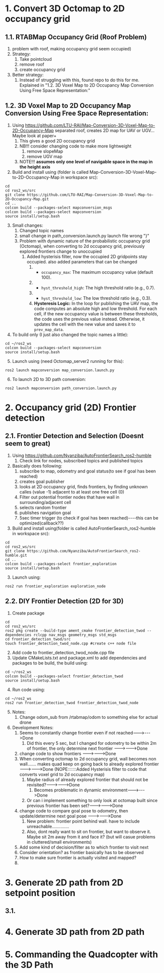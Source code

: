 
# 1. Convert 3D Octomap to 2D occupancy grid 

## 1.1. RTABMap Occupancy Grid (Roof Problem)
1. problem with roof, making occupancy grid seem occupied)
2. Strategy:
	1. Take pointcloud
	2. remove roof
	3. create occupancy grid
3. Better strategy:
	1. Instead of struggling with this, found repo to do this for me. Explained in "1.2. 3D Voxel Map to 2D Occupancy Map Conversion Using Free Space Representation:"

## 1.2. 3D Voxel Map to 2D Occupancy Map Conversion Using Free Space Representation:
1. Using https://github.com/LTU-RAI/Map-Conversion-3D-Voxel-Map-to-2D-Occupancy-Map  separated roof, creates 2D map for UAV or UGV... Maybe look at paper+
	1. This gives a good 2D occupancy grid
	2. NB!!! consider changing code to make more lightweight
		1. remove slopeMap
		2. remove UGV map
	3. NOTE!!! **assumes only one level of navigable space in the map in the height axis**
2. Build and install using (folder is called Map-Conversion-3D-Voxel-Map-to-2D-Occupancy-Map in workspace src):
```
cd
cd ros2_ws/src
git clone https://github.com/LTU-RAI/Map-Conversion-3D-Voxel-Map-to-2D-Occupancy-Map.git
cd ..
colcon build --packages-select mapconversion_msgs
colcon build --packages-select mapconversion
source install/setup.bash
```
3. Small changes:
	1. Changed topic names
	2. small change in path_conversion.launch.py launch file wrong "}"
	3. Problem with dynamic nature of the probabilistic occupancy grid (Octomap), when converting to 2d occupancy grid, previously explored frontiers change to unoccupied
		1. Added hysterisis filter, now the occupied 2D gridpoints stay occupied. also added parameters that can be changed 
			1. - `occupancy_max`: The maximum occupancy value (default 100).
			2. - `hyst_threshold_high`: The high threshold ratio (e.g., 0.7).
			3. - `hyst_threshold_low`: The low threshold ratio (e.g., 0.3).
			4. **Hysteresis Logic:**  In the loop for publishing the UAV map, the code computes an absolute high and low threshold. For each cell, if the new occupancy value is between these thresholds, the code uses the previous value instead. Otherwise, it updates the cell with the new value and saves it to `prev_map_data`.
4. To build only (I just also changed the topic names a little):
```Shell
cd ~/ros2_ws
colcon build --packages-select mapconversion
source install/setup.bash
```
5. Launch using (need Octomap_server2 running for this):
```Shell
ros2 launch mapconversion map_conversion.launch.py
```

6. To launch 2D to 3D path conversion:
```Shell
ros2 launch mapconversion path_conversion.launch.py
```


# 2.  Occupancy grid (2D) Frontier detection
## 2.1. Frontier Detection and Selection (Doesnt seem to great)

1. Using https://github.com/Nyanziba/AutoFrontierSearch_ros2-humble
	1. Check link for nodes, subscribed topics and published topics
2. Basically does following:
	1. subscribe to map, odometry and goal status(to see if goal has been reached)
	2. creates goal publisher
	3. looks at 2D occupancy grid, finds frontiers, by finding unknown calles (value -1) adjacent to at least one free cell (0)
	4. Filter out potential frontier nodes that have wall in surrounding/adjacent cell
	5. selects random frontier
	6. publishes navigation goal
	7. 5sec timer trigger (to check if goal has been reached)----this can be optimized(callback??)
3. Build and install using(folder is called AutoFrontierSearch_ros2-humble in workspace src):
```
cd
cd ros2_ws/src
git clone https://github.com/Nyanziba/AutoFrontierSearch_ros2-humble.git
cd ..
colcon build --packages-select frontier_exploration
source install/setup.bash

```

3. Launch using:
```Shell
ros2 run frontier_exploration exploration_node
```


## 2.2. DIY Frontier Detection (2D for 3D)

1. Create package
```Shell
cd
cd ros2_ws/src
ros2 pkg create --build-type ament_cmake frontier_detection_twod --dependencies rclcpp nav_msgs geometry_msgs std_msgs
cd frontier_detection_twod/src
touch frontier_detection_twod_node.cpp #create c++ node file
```
2. Add code to frontier_detection_twod_node.cpp file
3. Update CMakeLists.txt and package.xml to add dependencies and packages to be build, the build using:
```Shell
cd ~/ros2_ws
colcon build --packages-select frontier_detection_twod
source install/setup.bash
```
4. Run code using:
```Shell
cd ~/ros2_ws
ros2 run frontier_detection_twod frontier_detection_twod_node
```

5. Notes:
	1. Change odom_sub from /rtabmap/odom to something else for actual drone
6. Development Notes:
	1. Seems to constantly change frontier even if not reached--->--->Done
		1. Did this every 5 sec, but I changed for odometry to be within 2m of frontier, the only determine next frontier --->--->Done
	2. change code to show frontiers --->--->Done 
	3. When converting octomap to 2d occupancy grid, wall becomes non wall....... makes quad keep on going back to already explored frontier --->--->Done (NOPE:::::::Added Hysterisis filter to code that converts voxel grid to 2d occupancy map)
		1. Maybe radius of already explored frontier that should not be revisited?--->--->Done
			1. Becomes problematic in dynamic environment--->--->Done
		2. Or can i implement something to only look at octomap built since previous frontier has been set?--->--->Done
	4. change code to compare goal pose to odometry, then update/determine next goal pose --->--->Done
		1. New problem: frontier point behind wall. have to include unreachable..............
		2. Also, dont really want to sit on frontier, but want to observe it. Maybe sit 2m away from it and face it? (but will casue problems in cluttered/small environments)
	5. Add some kind of decision/filter as to which frontier to visit next
	6. Consider orientation? as frontier basically has to be observed
	7. How to make sure frontier is actually visited and mapped?
	8. 




# 3. Generate 2D path from 2D setpoint position 

## 3.1. 











# 4. Generate 3D path from 2D path









# 5. Commanding the Quadcopter with the 3D Path






